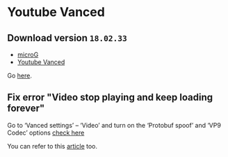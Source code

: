 # Youtube Vanced

## Download version `18.02.33`

- [microG](https://github.com/cuynu/ytvanced/releases/download/18.02.33/Vanced.microG.0.2.26.225014.apk)
- [Youtube Vanced](https://github.com/cuynu/ytvanced/releases/download/18.02.33/YouTube.Vanced.v18.02.33_Dark_Universal_hotfix.apk)

Go [here](https://github.com/cuynu/ytvanced/releases/tag/18.02.33).


## Fix error "Video stop playing and keep loading forever"

Go to ‘Vanced settings’ – ‘Video’ and turn on the ‘Protobuf spoof’ and ‘VP9 Codec’ options [check here](https://piunikaweb.com/2023/04/20/youtube-vanced-down-not-working-or-loading-anymore/#:~:text=go%20to%20%E2%80%98Vanced%20settings%E2%80%99%20%E2%80%93%20%E2%80%98Video%E2%80%99%20and%20turn%20on%20the%20%E2%80%98Protobuf%20spoof%E2%80%99%20and%20%E2%80%98VP9%20Codec%E2%80%99%20options.)

You can refer to this [article](https://github.com/cuynu/ytvanced/issues/142) too.